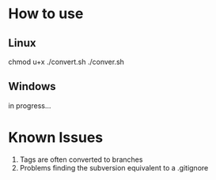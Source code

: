 # How to use

## Linux

chmod u+x ./convert.sh
./conver.sh <svn-url> <repo-name>

## Windows

in progress...

# Known Issues 

1. Tags are often converted to branches
2. Problems finding the subversion equivalent to a .gitignore
